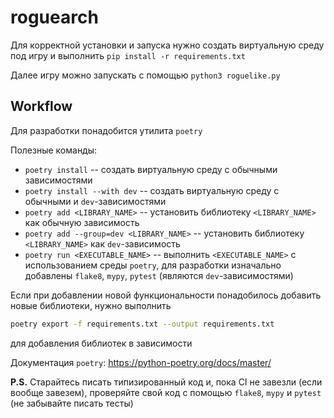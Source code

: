# roguearch

Для корректной установки и запуска нужно создать виртуальную среду под игру и выполнить `pip install -r requirements.txt`

Далее игру можно запускать с помощью `python3 roguelike.py`

## Workflow

Для разработки понадобится утилита `poetry`

Полезные команды:
- `poetry install` -- создать виртуальную среду с обычными зависимостями
- `poetry install --with dev` -- создать виртуальную среду с обычными и `dev`-зависимостями
- `poetry add <LIBRARY_NAME>` -- установить библиотеку `<LIBRARY_NAME>` как обычную зависимость
- `poetry add --group=dev <LIBRARY_NAME>` -- установить библиотеку `<LIBRARY_NAME>` как `dev`-зависимость
- `poetry run <EXECUTABLE_NAME>` -- выполнить `<EXECUTABLE_NAME>` с использованием среды `poetry`, для разработки изначально добавлены `flake8`, `mypy`, `pytest` (являются `dev`-зависимостями)

Если при добавлении новой функциональности понадобилось добавить новые библиотеки, нужно выполнить
```bash
poetry export -f requirements.txt --output requirements.txt
```
для добавления библиотек в зависимости

Документация `poetry`: https://python-poetry.org/docs/master/

**P.S.** Старайтесь писать типизированный код и, пока CI не завезли (если вообще завезем), проверяйте свой код с помощью `flake8`, `mypy` и `pytest` (не забывайте писать тесты)
